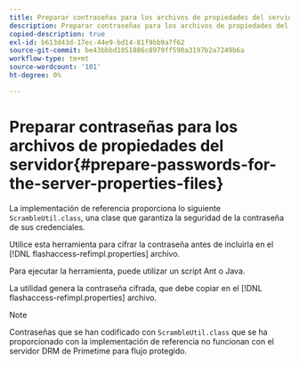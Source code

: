 ```yaml
---
title: Preparar contraseñas para los archivos de propiedades del servidor
description: Preparar contraseñas para los archivos de propiedades del servidor
copied-description: true
exl-id: b613d43d-17ec-44e9-bd14-81f9bb9a7f62
source-git-commit: be43bbbd1051886c8979ff590a3197b2a7249b6a
workflow-type: tm+mt
source-wordcount: '101'
ht-degree: 0%

---
```


# Preparar contraseñas para los archivos de propiedades del servidor{#prepare-passwords-for-the-server-properties-files}

La implementación de referencia proporciona lo siguiente `ScrambleUtil.class`, una clase que garantiza la seguridad de la contraseña de sus credenciales.

Utilice esta herramienta para cifrar la contraseña antes de incluirla en el [!DNL flashaccess-refimpl.properties] archivo.

Para ejecutar la herramienta, puede utilizar un script Ant o Java.

La utilidad genera la contraseña cifrada, que debe copiar en el [!DNL flashaccess-refimpl.properties] archivo.

>[!NOTE]
>
>Contraseñas que se han codificado con `ScrambleUtil.class` que se ha proporcionado con la implementación de referencia no funcionan con el servidor DRM de Primetime para flujo protegido.
